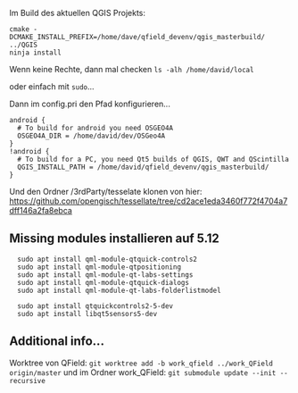 Im Build des aktuellen QGIS Projekts:
```
cmake -DCMAKE_INSTALL_PREFIX=/home/dave/qfield_devenv/qgis_masterbuild/ ../QGIS
ninja install
```

Wenn keine Rechte, dann mal checken
`ls -alh /home/david/local`

oder einfach mit `sudo`...

Dann im config.pri den Pfad konfigurieren...
```
android {
  # To build for android you need OSGEO4A
  OSGEO4A_DIR = /home/david/dev/OSGeo4A
}
!android {
  # To build for a PC, you need Qt5 builds of QGIS, QWT and QScintilla
  QGIS_INSTALL_PATH = /home/david/qfield_devenv/qgis_masterbuild/
}
```

Und den Ordner /3rdParty/tesselate klonen von hier:
https://github.com/opengisch/tessellate/tree/cd2ace1eda3460f772f4704a7dff146a2fa8ebca

## Missing modules installieren auf 5.12
```
  sudo apt install qml-module-qtquick-controls2 
  sudo apt install qml-module-qtpositioning
  sudo apt install qml-module-qt-labs-settings
  sudo apt install qml-module-qtquick-dialogs 
  sudo apt install qml-module-qt-labs-folderlistmodel 
  
  sudo apt install qtquickcontrols2-5-dev
  sudo apt install libqt5sensors5-dev

```

## Additional info...
Worktree von QField:
`git worktree add -b work_qfield ../work_QField origin/master`
und im Ordner work_QField:
`git submodule update --init --recursive`

